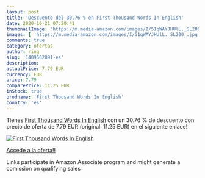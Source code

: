 ```yaml
---
layout: post
title: 'Descuento del 30.76 % en First Thousand Words In English'
date: 2020-10-21 07:20:41
thumbnailImage: 'https://m.media-amazon.com/images/I/51qWAYJHUlL._SL200_.jpg'
images: [ 'https://m.media-amazon.com/images/I/51qWAYJHUlL._SL200_.jpg' ]
comments: true
category: ofertas
author: ring
slug: '1409562891-es'
description:
actualPrice: 7.79 EUR
currency: EUR
price: 7.79
comparePrice: 11.25 EUR
inStock: true
prodname: 'First Thousand Words In English'
country: 'es'
---
```


Tienes [First Thousand Words In English](https://www.amazon.es/dp/1409562891/?tag=tolees-21) con un 30.76 % de descuento con precio de oferta de 7.79 EUR (original: 11.25 EUR) en el siguiente enlace!

[![First Thousand Words In English](https://m.media-amazon.com/images/I/51qWAYJHUlL._SL200_.jpg)](https://www.amazon.es/dp/1409562891/?tag=tolees-21)

[Accede a la oferta!!](https://www.amazon.es/dp/1409562891/?tag=tolees-21)

Links participate in Amazon Associate program and might generate a comission on qualifying sales


